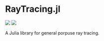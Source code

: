 # RayTracing.jl

[![](https://img.shields.io/badge/docs-stable-blue.svg)](https://ioachimusroderici.github.io/RayTracing.jl/stable)
[![](https://img.shields.io/badge/docs-dev-blue.svg)](https://ioachimusroderici.github.io/RayTracing.jl/dev/)

A Julia library for general porpuse ray tracing.
